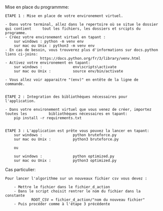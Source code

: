 Mise en place du programmme:
	
	
	ETAPE 1 : Mise en place de votre environement virtuel. 
	
	- Dans votre terminal, allez dans le repertoire où se situe le dossier qui contient 	tout les fichiers, les dossiers et srcipts du programme. 
	- Créez votre environement virtuel en tapant : 
		sur windows : python -m venv env 
		sur mac ou Unix : python3 -m venv env
	- En cas de besoin, vous trouverez plus d'informations sur docs.python liens ci-joins: 
					https://docs.python.org/fr/3/library/venv.html
	- Activez votre environement en tapant: 
		sur windows :              env\scripts\activate
		sur mac ou Unix :          source env/bin/activate

	- Vous allez voir apparaitre "(env)" en entête de la ligne de commande. 


	ETAPE 2 : Integration des bibliothèques nécessaires pour l'application. 
	
	- Dans votre environement virtuel que vous venez de créer, importez toutes les 			bibliothèques nécessaires en tapant: 
		pip install -r requirements.txt
		
		
	ETAPE 3 : L'application est prête vous pouvez la lancer en tapant: 
		sur windows :              python bruteforce.py	
		sur mac ou Unix :          python3 bruteforce.py
        
        ou

        sur windows :              python optimized.py	
		sur mac ou Unix :          python3 optimized.py
		


Cas particulier:

    
    Pour lancer l'algorithme sur un nouveaux fichier csv vous devez :
        
        - Mettre le fichier dans le fichier_d_action 
        - Dans le script choisit rentrer le nom du fichier dans la constante
                ROOT_CSV = fichier_d_action/"nom du nouveau fichier"
        - Puis procéder comme à l'étape 3 précédente